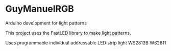 # GuyManuelRGB
Arduino development for light patterns

This project uses the FastLED library to make light patterns.

Uses programmable individual addressable LED strip light WS2812B WS2811
